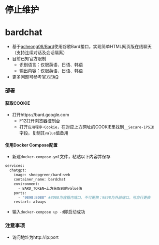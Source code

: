 # 停止维护
# bardchat
- 基于[acheong08/Bard](https://github.com/acheong08/Bard)使用谷歌Bard接口，实现简单HTML网页版在线聊天（支持连续对话及会话隔离）
- 目前已知官方限制
  + 识别语言：仅限英语、日语、韩语
  + 输出内容：仅限英语、日语、韩语
- 更多问题可参考官方[FAQ](https://bard.google.com/faq)
### 部署
#### 获取COOKIE
- 打开https://bard.google.com
  + F12打开浏览器控制台
  + 打开`应用程序`-`Cookie`，在对应上方网址的COOKIE里找到`__Secure-1PSID`字段，复制其`value`值备用
#### 使用Docker Compose配置
- 新建`docker-compose.yml`文件，粘贴以下内容并保存
```bash
services:
  chatgpt:
    image: sheepgreen/bard-web
    container_name: bardchat
    environment:
      - BARD_TOKEN=上方获取到的value值
    ports:
      - "9898:8088" #8088为容器内端口，不可更换；9898为外部端口，可自行更换
    restart: always
```
- 输入`docker-compose up -d`即启动成功
### 注意事项
- 访问地址为http://ip:port
